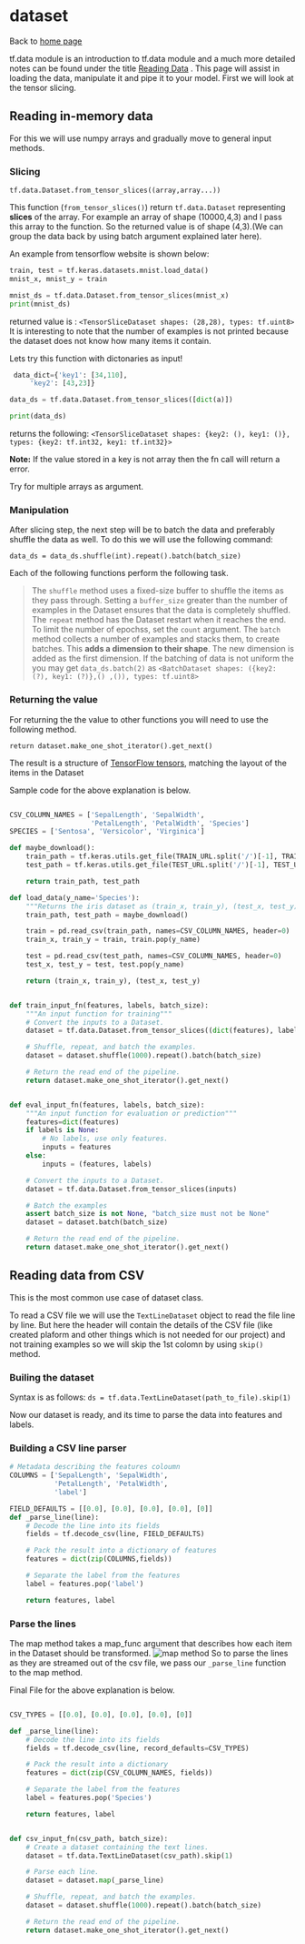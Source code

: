 # dataset

Back to [home page](/tf.notes/)

tf.data module is an introduction to tf.data module and a much more detailed notes can be found under the title [Reading Data](reading_data) . This page will assist in loading the data, manipulate it and pipe it to your model. First we will look at the tensor slicing.

## Reading in-memory data
For this we will use numpy arrays and gradually move to general input methods.

### Slicing
`tf.data.Dataset.from_tensor_slices((array,array...))`

This function (`from_tensor_slices()`) return `tf.data.Dataset` representing **slices** of the array. For example an array of shape (10000,4,3) and I pass this array to the function. So the returned value is of shape (4,3).(We can group the data back by using batch argument explained later here).

An example from tensorflow website is shown below:

```py
train, test = tf.keras.datasets.mnist.load_data()
mnist_x, mnist_y = train

mnist_ds = tf.data.Dataset.from_tensor_slices(mnist_x)
print(mnist_ds)
```
returned value is :
`<TensorSliceDataset shapes: (28,28), types: tf.uint8>`
It is interesting to note that the number of examples is not printed because the dataset does not know how many items it contain.

Lets try this function with dictonaries as input!

```python
 data_dict={'key1': [34,110],
     'key2': [43,23]}

data_ds = tf.data.Dataset.from_tensor_slices([dict(a)])

print(data_ds)
```

returns the following:
`<TensorSliceDataset shapes: {key2: (), key1: ()}, types: {key2: tf.int32, key1: tf.int32}>`

**Note:** If the value stored in a key is not array then the fn call will return a error.

Try for multiple arrays as argument.

### Manipulation

After slicing step, the next step will be to batch the data and preferably shuffle the data as well. To do this we will use the following command:

`data_ds = data_ds.shuffle(int).repeat().batch(batch_size)`

Each of the following functions perform the following task.

> The `shuffle` method uses a fixed-size buffer to shuffle the items as they pass through. Setting a `buffer_size` greater than the number of examples in the Dataset ensures that the data is completely shuffled.
> The `repeat` method has the Dataset restart when it reaches the end. To limit the number of epochss, set the `count` argument.
> The `batch` method collects a number of examples and stacks them, to create batches. This **adds a dimension to their shape**. The new dimension is added as the first dimension. If the batching of data is not uniform the you may get `data_ds.batch(2)` as `<BatchDataset shapes: ({key2: (?), key1: (?)},() ,()), types: tf.uint8>`

### Returning the value

For returning the the value to other functions you will need to use the following method.

`return dataset.make_one_shot_iterator().get_next()`

The result is a structure of [TensorFlow tensors](https://www.tensorflow.org/programmers_guide/tensors), matching the layout of the items in the Dataset

Sample code for the above explanation is below.

```py

CSV_COLUMN_NAMES = ['SepalLength', 'SepalWidth',
                    'PetalLength', 'PetalWidth', 'Species']
SPECIES = ['Sentosa', 'Versicolor', 'Virginica']

def maybe_download():
    train_path = tf.keras.utils.get_file(TRAIN_URL.split('/')[-1], TRAIN_URL)
    test_path = tf.keras.utils.get_file(TEST_URL.split('/')[-1], TEST_URL)

    return train_path, test_path

def load_data(y_name='Species'):
    """Returns the iris dataset as (train_x, train_y), (test_x, test_y)."""
    train_path, test_path = maybe_download()

    train = pd.read_csv(train_path, names=CSV_COLUMN_NAMES, header=0)
    train_x, train_y = train, train.pop(y_name)

    test = pd.read_csv(test_path, names=CSV_COLUMN_NAMES, header=0)
    test_x, test_y = test, test.pop(y_name)

    return (train_x, train_y), (test_x, test_y)


def train_input_fn(features, labels, batch_size):
    """An input function for training"""
    # Convert the inputs to a Dataset.
    dataset = tf.data.Dataset.from_tensor_slices((dict(features), labels))

    # Shuffle, repeat, and batch the examples.
    dataset = dataset.shuffle(1000).repeat().batch(batch_size)

    # Return the read end of the pipeline.
    return dataset.make_one_shot_iterator().get_next()


def eval_input_fn(features, labels, batch_size):
    """An input function for evaluation or prediction"""
    features=dict(features)
    if labels is None:
        # No labels, use only features.
        inputs = features
    else:
        inputs = (features, labels)

    # Convert the inputs to a Dataset.
    dataset = tf.data.Dataset.from_tensor_slices(inputs)

    # Batch the examples
    assert batch_size is not None, "batch_size must not be None"
    dataset = dataset.batch(batch_size)

    # Return the read end of the pipeline.
    return dataset.make_one_shot_iterator().get_next()

```
## Reading data from CSV

This is the most common use case of dataset class.

To read a CSV file we will use the `TextLineDataset` object to read the file line by line. But here the header will contain the details of the CSV file (like created plaform and other things which is not needed for our project) and not training examples so we will skip the 1st colomn by using `skip()` method.

### Builing the dataset

Syntax is as follows: `ds = tf.data.TextLineDataset(path_to_file).skip(1)`

Now our dataset is ready, and its time to parse the data into features and labels.

### Building a CSV line parser

```py
# Metadata describing the features coloumn
COLUMNS = ['SepalLength', 'SepalWidth',
           'PetalLength', 'PetalWidth',
           'label']

FIELD_DEFAULTS = [[0.0], [0.0], [0.0], [0.0], [0]]
def _parse_line(line):
    # Decode the line into its fields
    fields = tf.decode_csv(line, FIELD_DEFAULTS)

    # Pack the result into a dictionary of features
    features = dict(zip(COLUMNS,fields))

    # Separate the label from the features
    label = features.pop('label')

    return features, label
```

### Parse the lines
The map method takes a map_func argument that describes how each item in the Dataset should be transformed.
![map method](https://www.tensorflow.org/images/datasets/map.png)
So to parse the lines as they are streamed out of the csv file, we pass our `_parse_line` function to the map method.

Final File for the above explanation is below.

```py

CSV_TYPES = [[0.0], [0.0], [0.0], [0.0], [0]]

def _parse_line(line):
    # Decode the line into its fields
    fields = tf.decode_csv(line, record_defaults=CSV_TYPES)

    # Pack the result into a dictionary
    features = dict(zip(CSV_COLUMN_NAMES, fields))

    # Separate the label from the features
    label = features.pop('Species')

    return features, label


def csv_input_fn(csv_path, batch_size):
    # Create a dataset containing the text lines.
    dataset = tf.data.TextLineDataset(csv_path).skip(1)

    # Parse each line.
    dataset = dataset.map(_parse_line)

    # Shuffle, repeat, and batch the examples.
    dataset = dataset.shuffle(1000).repeat().batch(batch_size)

    # Return the read end of the pipeline.
    return dataset.make_one_shot_iterator().get_next()

```
